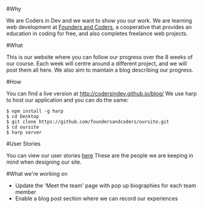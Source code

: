 #Why

We are Coders in Dev and we want to show you our work. We are learning web development at [Founders and Coders](http://http://foundersandcoders.org/), a cooperative that provides an education in coding for free, and also completes freelance web projects.


#What

This is our website where you can follow our progress over the 8 weeks of our course. Each week will centre around a different project, and we will post them all here. We also aim to maintain a blog describing our progress.


#How

You can find a live version at http://codersindev.github.io/blog/
We use harp to host our application and you can do the same:

```
$ npm install -g harp
$ cd Desktop
$ git clone https://github.com/foundersandcoders/oursite.git
$ cd oursite
$ harp server
```


#User Stories

You can view our user stories [here](https://github.com/CodersInDev/blog/blob/testHeader/docs/userStories.md)
These are the people we are keeping in mind when designing our site.

#What we're working on

* Update the 'Meet the team' page with pop up biographies for each team member
* Enable a blog post section where we can record our experiences
